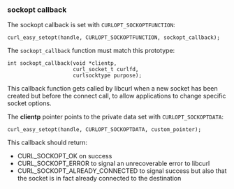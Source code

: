 ### sockopt callback

The sockopt callback is set with `CURLOPT_SOCKOPTFUNCTION`:

    curl_easy_setopt(handle, CURLOPT_SOCKOPTFUNCTION, sockopt_callback);

The `sockopt_callback` function must match this prototype:

    int sockopt_callback(void *clientp,
                         curl_socket_t curlfd,
                         curlsocktype purpose);

This callback function gets called by libcurl when a new socket has
been created but before the connect call, to allow applications to change
specific socket options.

The **clientp** pointer points to the private data set with
`CURLOPT_SOCKOPTDATA`:

    curl_easy_setopt(handle, CURLOPT_SOCKOPTDATA, custom_pointer);

This callback should return:

 - CURL_SOCKOPT_OK on success
 - CURL_SOCKOPT_ERROR to signal an unrecoverable error to libcurl
 - CURL_SOCKOPT_ALREADY_CONNECTED to signal success but also that the socket is
   in fact already connected to the destination
